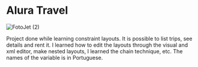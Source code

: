 # Alura Travel

![FotoJet (2)](https://user-images.githubusercontent.com/39228080/186476091-6827e7cc-6bdd-49b4-9b56-a985f503a231.png)

Project done while learning constraint layouts. It is possible to list trips, see details and rent it. I learned how to edit the layouts through the visual and xml editor, make nested layouts, I learned the chain technique, etc. The names of the variable is in Portuguese.
